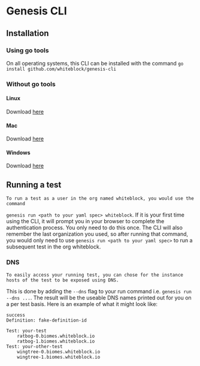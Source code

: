 Genesis CLI
======

## Installation

### Using go tools

On all operating systems, this CLI can be installed with the command `go install github.com/whiteblock/genesis-cli`

### Without go tools

#### Linux
Download [here](https://storage.googleapis.com/infra-dev-binaries/cli/master/bin/linux/amd64/genesis)
#### Mac
Download [here](https://storage.googleapis.com/infra-dev-binaries/cli/master/bin/mac/amd64/genesis)
#### Windows
Download [here](https://storage.googleapis.com/infra-dev-binaries/cli/master/bin/windows/amd64/genesis.exe)

## Running a test
	To run a test as a user in the org named whiteblock, you would use the command 
`genesis run <path to your yaml spec> whiteblock`. If it is your first time using the CLI, 
it will prompt you in your browser to complete the authentication process. You only need to do this once. 
The CLI will also remember the last organization you used, so after running that command, you would only need to use
`genesis run <path to your yaml spec>` to run a subsequent test in the org whiteblock. 

### DNS
	To easily access your running test, you can chose for the instance hosts of the test to be exposed using DNS.
This is done by adding the `--dns` flag to your run command i.e. `genesis run --dns ...`. The result will be the useable DNS names printed out for you on a per test basis. Here is an example of what it might look like:
```
success
Definition: fake-definition-id

Test: your-test
	ratbog-0.biomes.whiteblock.io
	ratbog-1.biomes.whiteblock.io
Test: your-other-test
	wingtree-0.biomes.whiteblock.io
	wingtree-1.biomes.whiteblock.io

```
